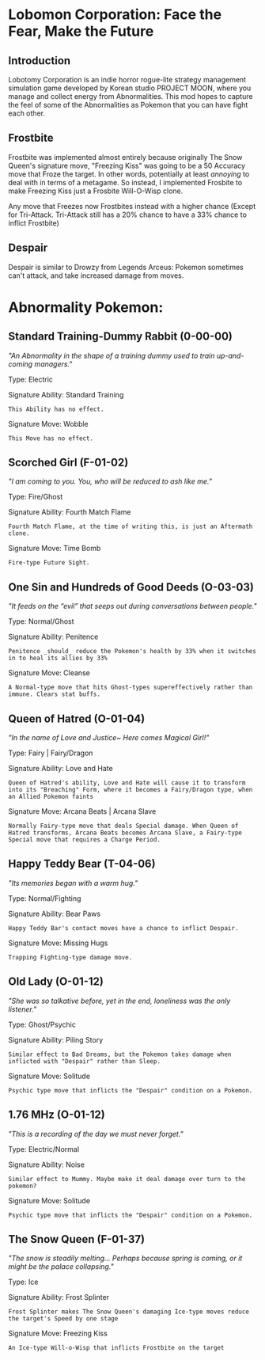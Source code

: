 Lobomon Corporation: Face the Fear, Make the Future
====================
Introduction
------------
Lobotomy Corporation is an indie horror rogue-lite strategy management simulation game developed by Korean studio PROJECT MOON, where you manage and collect energy from Abnormalities. This mod hopes to capture the feel of some of the Abnormalities as Pokemon that you can have fight each other.

Frostbite
------------
Frostbite was implemented almost entirely because originally The Snow Queen's signature move, "Freezing Kiss" was going to be a 50 Accuracy move that Froze the target. In other words, potentially at least _annoying_ to deal with in terms of a metagame. So instead, I implemented Frosbite to make Freezing Kiss just a Frosbite Will-O-Wisp clone.

Any move that Freezes now Frostbites instead with a higher chance (Except for Tri-Attack. Tri-Attack still has a 20% chance to have a 33% chance to inflict Frostbite)

Despair
------------
Despair is similar to Drowzy from Legends Arceus: Pokemon sometimes can't attack, and take increased damage from moves.

Abnormality Pokemon: 
====================
Standard Training-Dummy Rabbit (0-00-00)
-----------
_"An Abnormality in the shape of a training dummy used to train up-and-coming managers."_

Type: Electric

Signature Ability: Standard Training

    This Ability has no effect.

Signature Move: Wobble

    This Move has no effect.

Scorched Girl (F-01-02)
------------
_"I am coming to you. You, who will be reduced to ash like me."_

Type: Fire/Ghost

Signature Ability: Fourth Match Flame 

    Fourth Match Flame, at the time of writing this, is just an Aftermath clone. 

Signature Move: Time Bomb

    Fire-type Future Sight.

One Sin and Hundreds of Good Deeds (O-03-03)
------------
_"It feeds on the “evil” that seeps out during conversations between people."_

Type: Normal/Ghost

Signature Ability: Penitence

    Penitence _should_ reduce the Pokemon's health by 33% when it switches in to heal its allies by 33%

Signature Move: Cleanse

    A Normal-type move that hits Ghost-types supereffectively rather than immune. Clears stat buffs.

Queen of Hatred (O-01-04)
------------
_"In the name of Love and Justice~ Here comes Magical Girl!"_

Type: Fairy | Fairy/Dragon

Signature Ability: Love and Hate

    Queen of Hatred's ability, Love and Hate will cause it to transform into its "Breaching" Form, where it becomes a Fairy/Dragon type, when an Allied Pokemon faints

Signature Move: Arcana Beats | Arcana Slave

    Normally Fairy-type move that deals Special damage. When Queen of Hatred transforms, Arcana Beats becomes Arcana Slave, a Fairy-type Special move that requires a Charge Period.

Happy Teddy Bear (T-04-06)
-----------
_"Its memories began with a warm hug."_

Type: Normal/Fighting

Signature Ability: Bear Paws

    Happy Teddy Bar's contact moves have a chance to inflict Despair.
        
Signature Move: Missing Hugs

    Trapping Fighting-type damage move.

Old Lady (O-01-12)
-----------
_"She was so talkative before, yet in the end, loneliness was the only listener."_

Type: Ghost/Psychic

Signature Ability: Piling Story

    Similar effect to Bad Dreams, but the Pokemon takes damage when inflicted with "Despair" rather than Sleep.
        
Signature Move: Solitude

    Psychic type move that inflicts the "Despair" condition on a Pokemon.

1.76 MHz (O-01-12)
-----------
_"This is a recording of the day we must never forget."_

Type: Electric/Normal

Signature Ability: Noise

    Similar effect to Mummy. Maybe make it deal damage over turn to the pokemon?
        
Signature Move: Solitude

    Psychic type move that inflicts the "Despair" condition on a Pokemon.

The Snow Queen (F-01-37)
------------
_"The snow is steadily melting... Perhaps because spring is coming, or it might be the palace collapsing."_

Type: Ice

Signature Ability: Frost Splinter

    Frost Splinter makes The Snow Queen's damaging Ice-type moves reduce the target's Speed by one stage
    
Signature Move: Freezing Kiss

    An Ice-type Will-o-Wisp that inflicts Frostbite on the target

    

